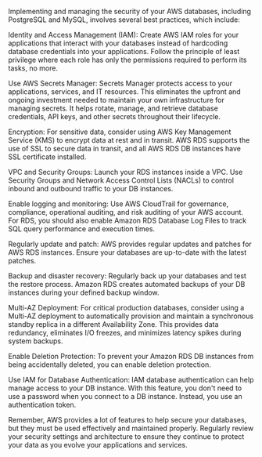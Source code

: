 Implementing and managing the security of your AWS databases, including PostgreSQL and MySQL, involves several best practices, which include:

Identity and Access Management (IAM): Create AWS IAM roles for your applications that interact with your databases instead of hardcoding database credentials into your applications. Follow the principle of least privilege where each role has only the permissions required to perform its tasks, no more.

Use AWS Secrets Manager: Secrets Manager protects access to your applications, services, and IT resources. This eliminates the upfront and ongoing investment needed to maintain your own infrastructure for managing secrets. It helps rotate, manage, and retrieve database credentials, API keys, and other secrets throughout their lifecycle.

Encryption: For sensitive data, consider using AWS Key Management Service (KMS) to encrypt data at rest and in transit. AWS RDS supports the use of SSL to secure data in transit, and all AWS RDS DB instances have SSL certificate installed.

VPC and Security Groups: Launch your RDS instances inside a VPC. Use Security Groups and Network Access Control Lists (NACLs) to control inbound and outbound traffic to your DB instances.

Enable logging and monitoring: Use AWS CloudTrail for governance, compliance, operational auditing, and risk auditing of your AWS account. For RDS, you should also enable Amazon RDS Database Log Files to track SQL query performance and execution times.

Regularly update and patch: AWS provides regular updates and patches for AWS RDS instances. Ensure your databases are up-to-date with the latest patches.

Backup and disaster recovery: Regularly back up your databases and test the restore process. Amazon RDS creates automated backups of your DB instances during your defined backup window.

Multi-AZ Deployment: For critical production databases, consider using a Multi-AZ deployment to automatically provision and maintain a synchronous standby replica in a different Availability Zone. This provides data redundancy, eliminates I/O freezes, and minimizes latency spikes during system backups.

Enable Deletion Protection: To prevent your Amazon RDS DB instances from being accidentally deleted, you can enable deletion protection.

Use IAM for Database Authentication: IAM database authentication can help manage access to your DB instance. With this feature, you don't need to use a password when you connect to a DB instance. Instead, you use an authentication token.

Remember, AWS provides a lot of features to help secure your databases, but they must be used effectively and maintained properly. Regularly review your security settings and architecture to ensure they continue to protect your data as you evolve your applications and services.
